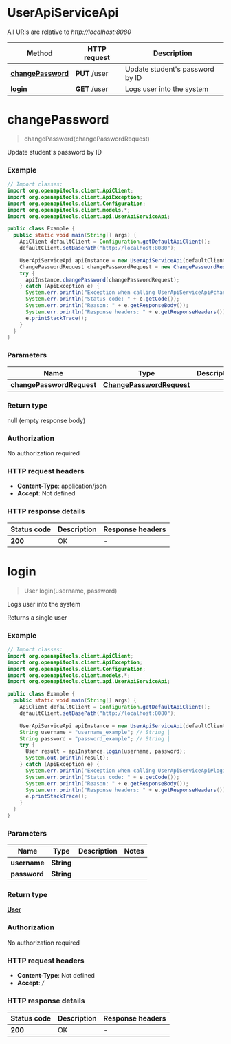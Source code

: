# UserApiServiceApi

All URIs are relative to *http://localhost:8080*

| Method | HTTP request | Description |
|------------- | ------------- | -------------|
| [**changePassword**](UserApiServiceApi.md#changePassword) | **PUT** /user | Update student&#39;s password by ID |
| [**login**](UserApiServiceApi.md#login) | **GET** /user | Logs user into the system |


<a id="changePassword"></a>
# **changePassword**
> changePassword(changePasswordRequest)

Update student&#39;s password by ID

### Example
```java
// Import classes:
import org.openapitools.client.ApiClient;
import org.openapitools.client.ApiException;
import org.openapitools.client.Configuration;
import org.openapitools.client.models.*;
import org.openapitools.client.api.UserApiServiceApi;

public class Example {
  public static void main(String[] args) {
    ApiClient defaultClient = Configuration.getDefaultApiClient();
    defaultClient.setBasePath("http://localhost:8080");

    UserApiServiceApi apiInstance = new UserApiServiceApi(defaultClient);
    ChangePasswordRequest changePasswordRequest = new ChangePasswordRequest(); // ChangePasswordRequest | 
    try {
      apiInstance.changePassword(changePasswordRequest);
    } catch (ApiException e) {
      System.err.println("Exception when calling UserApiServiceApi#changePassword");
      System.err.println("Status code: " + e.getCode());
      System.err.println("Reason: " + e.getResponseBody());
      System.err.println("Response headers: " + e.getResponseHeaders());
      e.printStackTrace();
    }
  }
}
```

### Parameters

| Name | Type | Description  | Notes |
|------------- | ------------- | ------------- | -------------|
| **changePasswordRequest** | [**ChangePasswordRequest**](ChangePasswordRequest.md)|  | |

### Return type

null (empty response body)

### Authorization

No authorization required

### HTTP request headers

 - **Content-Type**: application/json
 - **Accept**: Not defined

### HTTP response details
| Status code | Description | Response headers |
|-------------|-------------|------------------|
| **200** | OK |  -  |

<a id="login"></a>
# **login**
> User login(username, password)

Logs user into the system

Returns a single user

### Example
```java
// Import classes:
import org.openapitools.client.ApiClient;
import org.openapitools.client.ApiException;
import org.openapitools.client.Configuration;
import org.openapitools.client.models.*;
import org.openapitools.client.api.UserApiServiceApi;

public class Example {
  public static void main(String[] args) {
    ApiClient defaultClient = Configuration.getDefaultApiClient();
    defaultClient.setBasePath("http://localhost:8080");

    UserApiServiceApi apiInstance = new UserApiServiceApi(defaultClient);
    String username = "username_example"; // String | 
    String password = "password_example"; // String | 
    try {
      User result = apiInstance.login(username, password);
      System.out.println(result);
    } catch (ApiException e) {
      System.err.println("Exception when calling UserApiServiceApi#login");
      System.err.println("Status code: " + e.getCode());
      System.err.println("Reason: " + e.getResponseBody());
      System.err.println("Response headers: " + e.getResponseHeaders());
      e.printStackTrace();
    }
  }
}
```

### Parameters

| Name | Type | Description  | Notes |
|------------- | ------------- | ------------- | -------------|
| **username** | **String**|  | |
| **password** | **String**|  | |

### Return type

[**User**](User.md)

### Authorization

No authorization required

### HTTP request headers

 - **Content-Type**: Not defined
 - **Accept**: */*

### HTTP response details
| Status code | Description | Response headers |
|-------------|-------------|------------------|
| **200** | OK |  -  |

